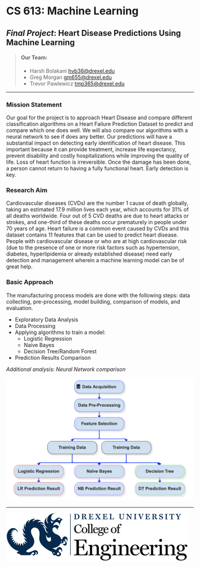 # CS 613: Machine Learning

## _Final Project_: Heart Disease Predictions Using Machine Learning

> #### Our Team:
> - Harsh Bolakani hvb36@drexel.edu
> - Greg Morgan gm655@drexel.edu
> - Trevor Pawlewicz tmp365@drexel.edu

---

### Mission Statement

Our goal for the project is to approach Heart Disease and compare different classification algorithms on a Heart Failure Prediction Dataset to predict and compare which one does well. We will also compare our algorithms with a neural network to see if does any better.
Our predictions will have a substantial impact on detecting early identification of heart disease. This important because it can provide treatment, increase life expectancy, prevent disability and costly hospitalizations while improving the quality of life.
Loss of heart function is irreversible. Once the damage has been done, a person cannot return to having a fully functional heart. Early detection is key.


### Research Aim

Cardiovascular diseases (CVDs) are the number 1 cause of death globally, taking an estimated 17.9 million lives each year, which accounts for 31% of all deaths worldwide. Four out of 5 CVD deaths are due to heart attacks or strokes, and one-third of these deaths occur prematurely in people under 70 years of age. Heart failure is a common event caused by CVDs and this dataset contains 11 features that can be used to predict heart disease.
People with cardiovascular disease or who are at high cardiovascular risk (due to the presence of one or more risk factors such as hypertension, diabetes, hyperlipidemia or already established disease) need early detection and management wherein a machine learning model can be of great help.

### Basic Approach

The manufacturing process models are done with the following steps: data collecting, pre-processing, model building, comparison of models, and evaluation.

- Exploratory Data Analysis
- Data Processing
- Applying algorithms to train a model:
  - Logistic Regression
  - Naive Bayes
  - Decision Tree/Random Forest
- Prediction Results Comparison

_Additional analysis:
Neural Network comparison_

![Research Flow](./images/Model_flow.png "Research Flow")

---

![Drexel logo](./images/Drexel-engineering-blue-black.png "Drexel Engineering")
